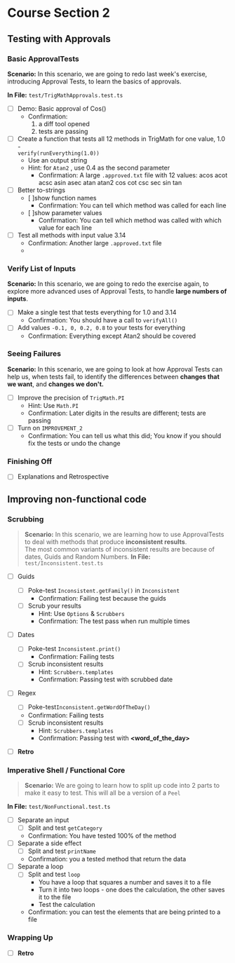 # Course Section 2

## Testing with Approvals

### Basic ApprovalTests

**Scenario:** In this scenario, we are going to redo last week's exercise,
introducing Approval Tests, to learn the basics of approvals.

**In File:** `test/TrigMathApprovals.test.ts`

* [ ] Demo: Basic approval of Cos()
    * Confirmation:
        1. a diff tool opened
        2. tests are passing
* [ ] Create a function that tests all 12 methods in TrigMath for one value, 1.0 -    
  `verify(runEverything(1.0))`
    * Use an output string
    * Hint: for `Atan2` , use 0.4 as the second parameter
      * Confirmation: A large `.approved.txt` file with 12 values:
        acos
        acot
        acsc
        asin
        asec
        atan
        atan2
        cos
        cot
        csc
        sec
        sin
        tan
* [ ] Better to-strings
    * [ ]show function names
      * Confirmation: You can tell which method was called for each line
    * [ ]show parameter values
      * Confirmation: You can tell which method was called  with which value for each line 
* [ ] Test all methods with input value 3.14
    * Confirmation: Another large `.approved.txt` file
    * 
### Verify List of Inputs

**Scenario:** In this scenario, we are going to redo the exercise again,
to explore more advanced uses of Approval Tests,
to handle **large numbers of inputs**.

* [ ] Make a single test that tests everything for 1.0 and 3.14
    * Confirmation: You should have a call to  `verifyAll()`
* [ ] Add values `-0.1, 0, 0.2, 0.8` to your tests for everything
    * Confirmation: Everything except Atan2 should be covered

### Seeing Failures

**Scenario:** In this scenario, we are going to look at how Approval Tests can help us,
when tests fail, to identify the differences between **changes that we want**, and **changes we don't.**

* [ ] Improve the precision of `TrigMath.PI`
    * Hint: Use `Math.PI`
    * Confirmation: Later digits in the results are different; tests are passing
* [ ] Turn on `IMPROVEMENT_2`
    * Confirmation: You can tell us what this did; You know if you should fix the tests or undo the change

### Finishing Off
* [ ] Explanations and Retrospective


## Improving non-functional code

### Scrubbing

> **Scenario:** In this scenario, we are learning how to use ApprovalTests to deal with methods that produce **inconsistent results**.   
> The most common variants of inconsistent results are because of dates, Guids and Random Numbers. 
**In File:** `test/Inconsistent.test.ts`
* [ ] Guids
  * [ ] Poke-test `Inconsistent.getFamily()` in `Inconsistent`
    * Confirmation: Failing test because the guids
  * [ ] Scrub your results
    * Hint: Use `Options` & `Scrubbers`
    * Confirmation: The test pass when run multiple times
* [ ] Dates
  * [ ] Poke-test `Inconsistent.print()` 
    * Confirmation: Failing tests
  * [ ] Scrub inconsistent results
    * Hint: `Scrubbers.templates` 
    * Confirmation: Passing test with scrubbed date
*  [ ] Regex
    * [ ] Poke-test`Inconsistent.getWordOfTheDay()` 
    * Confirmation: Failing tests
  * [ ] Scrub inconsistent results
      * Hint: `Scrubbers.templates`
      * Confirmation: Passing test with **<word_of_the_day>**
* [ ] **Retro**


### Imperative Shell / Functional Core 

> **Scenario:** We are going to learn how to split up code into 2 parts to make it easy to test. This will all be a version of a `Peel`

**In File:** `test/NonFunctional.test.ts`

* [ ] Separate an input
  * [ ] Split and test `getCategory`
  * Confirmation: You have tested 100% of the method
* [ ] Separate a side effect
  * [ ] Split and test `printName`
  * Confirmation: you a tested method that return the data
* [ ] Separate a loop
  * [ ] Split and test `loop`
      * You have a loop that squares a number and saves it to a file
      * Turn it into two loops - one does the calculation, the other saves it to the file
      * Test the calculation
  * Confirmation: you can test the elements that are being printed to a file

### Wrapping Up
* [ ] **Retro**

